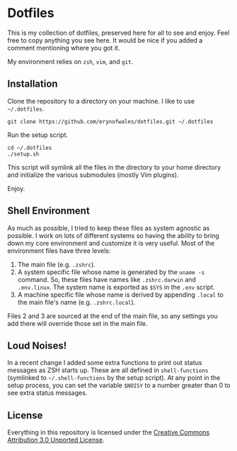 Dotfiles
========

This is my collection of dotfiles, preserved here for all to see and enjoy.
Feel free to copy anything you see here. It would be nice if you added a
comment mentioning where you got it.

My environment relies on `zsh`, `vim`, and `git`.

## Installation

Clone the repository to a directory on your machine. I like to use
`~/.dotfiles`.

    git clone https://github.com/erynofwales/dotfiles.git ~/.dotfiles

Run the setup script.

    cd ~/.dotfiles
    ./setup.sh

This script will symlink all the files in the directory to your home directory
and initialize the various submodules (mostly Vim plugins).

Enjoy.

## Shell Environment

As much as possible, I tried to keep these files as system agnostic as
possible. I work on lots of different systems so having the ability to bring
down my core environment and customize it is very useful. Most of the
environment files have three levels:

1. The main file (e.g. `.zshrc`).
2. A system specific file whose name is generated by the `uname -s` command.
   So, these files have names like `.zshrc.darwin` and `.env.linux`. The system
   name is exported as `$SYS` in the `.env` script.
3. A machine specific file whose name is derived by appending `.local` to the
   main file's name (e.g. `.zshrc.local`).

Files 2 and 3 are sourced at the end of the main file, so any settings you add
there will override those set in the main file.

## Loud Noises!

In a recent change I added some extra functions to print out status
messages as ZSH starts up. These are all defined in `shell-functions`
(symlinked to `~/.shell-functions` by the setup script). At any point in the
setup process, you can set the variable `$NOISY` to a number greater than 0 to
see extra status messages.

## License

Everything in this repository is licensed under the [Creative Commons
Attribution 3.0 Unported License][ccaul].

[ccaul]: http://creativecommons.org/licenses/by/3.0/
